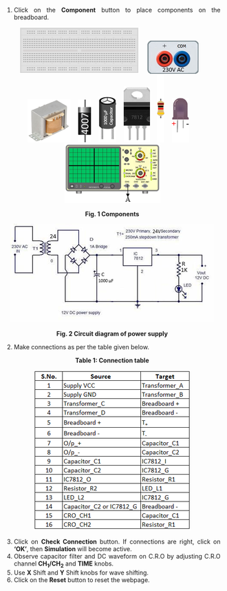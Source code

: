 
<div style="text-align:justify">

1. Click on the **Component** button to place components on the breadboard.

<center>

![](images/board.png "Breadboard")&emsp; ![](images/supply.png "Supply")&emsp; ![](images/tr1.png "Transformer")&emsp; ![](images/diode1.png "Diode")&emsp; ![](images/capacitor1.png   "Capacitor")&emsp; ![](images/IC_7812.png "IC 7812")&emsp; ![](images/r1.png "Resistor")&emsp; ![](images/led.png "LED") &emsp; ![](images/cro.png "CRO") 


**Fig. 1 Components** </center>

  
  
<center>

![](images/ckt.jpg)

**Fig. 2 Circuit diagram of power supply**</center>

2. Make connections as per the table given below.

<center>

**Table 1: Connection table**

![](images/table.png) </center>

  
3. Click on **Check Connection** button. If connections are right, click on **‘OK’**, then **Simulation** will become active.
4. Observe capacitor filter and DC waveform on C.R.O by adjusting C.R.O channel **CH<sub>1</sub>/CH<sub>2</sub>** and **TIME** knobs.
5. Use **X** Shift and **Y** Shift knobs for wave shifting.
6. Click on the **Reset** button to reset the webpage.

</div>